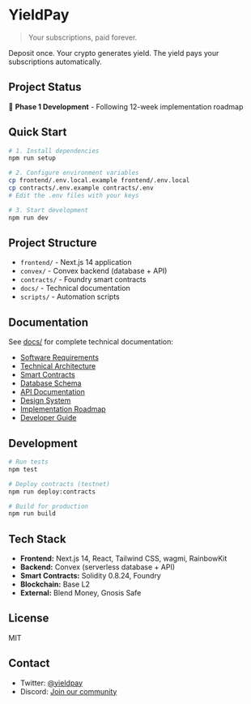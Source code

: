# YieldPay

> Your subscriptions, paid forever.

Deposit once. Your crypto generates yield. The yield pays your subscriptions automatically.

## Project Status

🚧 **Phase 1 Development** - Following 12-week implementation roadmap

## Quick Start

```bash
# 1. Install dependencies
npm run setup

# 2. Configure environment variables
cp frontend/.env.local.example frontend/.env.local
cp contracts/.env.example contracts/.env
# Edit the .env files with your keys

# 3. Start development
npm run dev
```

## Project Structure

- `frontend/` - Next.js 14 application
- `convex/` - Convex backend (database + API)
- `contracts/` - Foundry smart contracts
- `docs/` - Technical documentation
- `scripts/` - Automation scripts

## Documentation

See [docs/](./docs/) for complete technical documentation:

- [Software Requirements](./docs/SRS.md)
- [Technical Architecture](./docs/ARCHITECTURE.md)
- [Smart Contracts](./docs/SMART_CONTRACTS.md)
- [Database Schema](./docs/DATABASE.md)
- [API Documentation](./docs/API.md)
- [Design System](./docs/UI_UX.md)
- [Implementation Roadmap](./docs/ROADMAP.md)
- [Developer Guide](./docs/DEVELOPER_GUIDE.md)

## Development

```bash
# Run tests
npm test

# Deploy contracts (testnet)
npm run deploy:contracts

# Build for production
npm run build
```

## Tech Stack

- **Frontend:** Next.js 14, React, Tailwind CSS, wagmi, RainbowKit
- **Backend:** Convex (serverless database + API)
- **Smart Contracts:** Solidity 0.8.24, Foundry
- **Blockchain:** Base L2
- **External:** Blend Money, Gnosis Safe

## License

MIT

## Contact

- Twitter: [@yieldpay](https://twitter.com/yieldpay)
- Discord: [Join our community](https://discord.gg/yieldpay)
